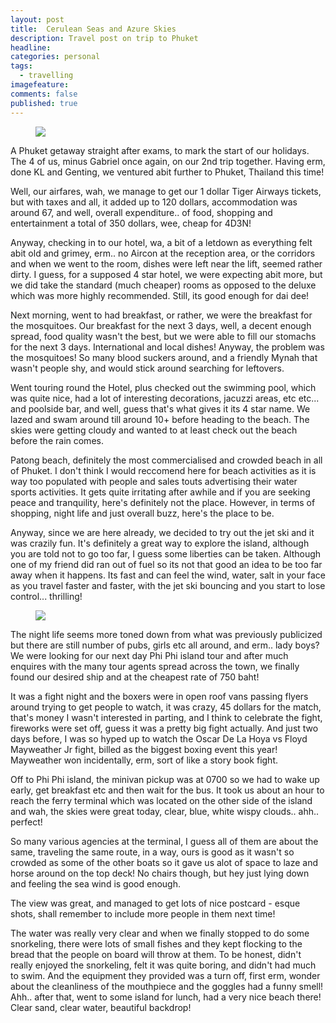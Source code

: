 ```yaml
---
layout: post
title:  Cerulean Seas and Azure Skies
description: Travel post on trip to Phuket
headline:  
categories: personal
tags:
  - travelling
imagefeature: 
comments: false
published: true
---
```


<figure>
<a href="http://2.bp.blogspot.com/_m5e8Pqc8k3c/RkJ6lQ38j0I/AAAAAAAABFM/Xpv6fuDupe8/s2048/main1.jpg"><img src="http://2.bp.blogspot.com/_m5e8Pqc8k3c/RkJ6lQ38j0I/AAAAAAAABFM/Xpv6fuDupe8/s800/main1.jpg"></a>
</figure>

A Phuket getaway straight after exams, to mark the start of our holidays. The 4 of us, minus Gabriel once again, on our 2nd trip together. Having erm, done KL and Genting, we ventured abit further to Phuket, Thailand this time!

Well, our airfares, wah, we manage to get our 1 dollar Tiger Airways tickets, but with taxes and all, it added up to 120 dollars, accommodation was around 67, and well, overall expenditure.. of food, shopping and entertainment a total of 350 dollars, wee, cheap for 4D3N!

Anyway, checking in to our hotel, wa, a bit of a letdown as everything felt abit old and grimey, erm.. no Aircon at the reception area, or the corridors and when we went to the room, dishes were left near the lift, seemed rather dirty. I guess, for a supposed 4 star hotel, we were expecting abit more, but we did take the standard (much cheaper) rooms as opposed to the deluxe which was more highly recommended. Still, its good enough for dai dee!

Next morning, went to had breakfast, or rather, we were the breakfast for the mosquitoes. Our breakfast for the next 3 days, well, a decent enough spread, food quality wasn't the best, but we were able to fill our stomachs for the next 3 days. International and local dishes! Anyway, the problem was the mosquitoes! So many blood suckers around, and a friendly Mynah that wasn't people shy, and would stick around searching for leftovers.

Went touring round the Hotel, plus checked out the swimming pool, which was quite nice, had a lot of interesting decorations, jacuzzi areas, etc etc... and poolside bar, and well, guess that's what gives it its 4 star name. We lazed and swam around till around 10+ before heading to the beach. The skies were getting cloudy and wanted to at least check out the beach before the rain comes.

Patong beach, definitely the most commercialised and crowded beach in all of Phuket. I don't think I would reccomend here for beach activities as it is way too populated with people and sales touts advertising their water sports activities. It gets quite irritating after awhile and if you are seeking peace and tranquility, here's definitely not the place. However, in terms of shopping, night life and just overall buzz, here's the place to be.

Anyway, since we are here already, we decided to try out the jet ski and it was crazily fun. It's definitely a great way to explore the island, although you are told not to go too far, I guess some liberties can be taken. Although one of my friend did ran out of fuel so its not that good an idea to be too far away when it happens. Its fast and can feel the wind, water, salt in your face as you travel faster and faster, with the jet ski bouncing and you start to lose control... thrilling!

<figure>
<a href="http://2.bp.blogspot.com/_m5e8Pqc8k3c/RkMelA38j2I/AAAAAAAABFc/guk3eT-DyCQ/s1600/DSCN0260.JPG"><img src="http://2.bp.blogspot.com/_m5e8Pqc8k3c/RkMelA38j2I/AAAAAAAABFc/guk3eT-DyCQ/s800/DSCN0260.JPG"></a>
</figure>

The night life seems more toned down from what was previously publicized but there are still number of pubs, girls etc all around, and erm.. lady boys? We were looking for our next day Phi Phi island tour and after much enquires with the many tour agents spread across the town, we finally found our desired ship and at the cheapest rate of 750 baht!

It was a fight night and the boxers were in open roof vans passing flyers around trying to get people to watch, it was crazy, 45 dollars for the match, that's money I wasn't interested in parting, and I think to celebrate the fight, fireworks were set off, guess it was a pretty big fight actually. And just two days before, I was so hyped up to watch the Oscar De La Hoya vs Floyd Mayweather Jr fight, billed as the biggest boxing event this year! Mayweather won incidentally, erm, sort of like a story book fight.

Off to Phi Phi island, the minivan pickup was at 0700 so we had to wake up early, get breakfast etc and then wait for the bus. It took us about an hour to reach the ferry terminal which was located on the other side of the island and wah, the skies were great today, clear, blue, white wispy clouds.. ahh.. perfect!

So many various agencies at the terminal, I guess all of them are about the same, traveling the same route, in a way, ours is good as it wasn't so crowded as some of the other boats so it gave us alot of space to laze and horse around on the top deck! No chairs though, but hey just lying down and feeling the sea wind is good enough.

The view was great, and managed to get lots of nice postcard - esque shots, shall remember to include more people in them next time!

The water was really very clear and when we finally stopped to do some snorkeling, there were lots of small fishes and they kept flocking to the bread that the people on board will throw at them. To be honest, didn't really enjoyed the snorkeling, felt it was quite boring, and didn't had much to swim. And the equipment they provided was a turn off, first erm, wonder about the cleanliness of the mouthpiece and the goggles had a funny smell! Ahh.. after that, went to some island for lunch, had a very nice beach there! Clear sand, clear water, beautiful backdrop!
